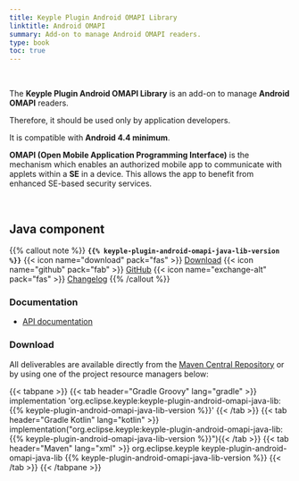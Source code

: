 ```yaml
---
title: Keyple Plugin Android OMAPI Library
linktitle: Android OMAPI
summary: Add-on to manage Android OMAPI readers.
type: book
toc: true
---
```


<br>

The **Keyple Plugin Android OMAPI Library** is an add-on to manage **Android OMAPI** readers.

Therefore, it should be used only by application developers.

It is compatible with **Android 4.4 minimum**.

**OMAPI (Open Mobile Application Programming Interface)** is the mechanism which enables an authorized mobile app to communicate with applets within a **SE** in a device.
This allows the app to benefit from enhanced SE-based security services.

<br>

## Java component

{{% callout note %}}
**`{{% keyple-plugin-android-omapi-java-lib-version %}}`**
<span class="component-metadata">{{< icon name="download" pack="fas" >}} [Download](#download)</span>
<span class="component-metadata">{{< icon name="github" pack="fab" >}} [GitHub](https://github.com/eclipse/keyple-plugin-android-omapi-java-lib/)</span>
<span class="component-metadata">{{< icon name="exchange-alt" pack="fas" >}} [Changelog](https://github.com/eclipse/keyple-plugin-android-omapi-java-lib/blob/main/CHANGELOG.md)</span>
{{% /callout %}}

### Documentation

* [API documentation](https://eclipse.github.io/keyple-plugin-android-omapi-java-lib)

### Download

All deliverables are available directly from the [Maven Central Repository](https://central.sonatype.dev/search?q=keyple-plugin-android-omapi-java-lib) or by using one of the project resource managers below:

{{< tabpane >}}
{{< tab header="Gradle Groovy" lang="gradle" >}}
implementation 'org.eclipse.keyple:keyple-plugin-android-omapi-java-lib:{{% keyple-plugin-android-omapi-java-lib-version %}}'
{{< /tab >}}
{{< tab header="Gradle Kotlin" lang="kotlin" >}}
implementation("org.eclipse.keyple:keyple-plugin-android-omapi-java-lib:{{% keyple-plugin-android-omapi-java-lib-version %}}"){{< /tab >}}
{{< tab header="Maven" lang="xml" >}}
<dependency>
  <groupId>org.eclipse.keyple</groupId>
  <artifactId>keyple-plugin-android-omapi-java-lib</artifactId>
  <version>{{% keyple-plugin-android-omapi-java-lib-version %}}</version>
</dependency>
{{< /tab >}}
{{< /tabpane >}}